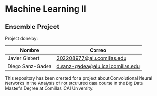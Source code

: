 # Machine Learning II

## Ensemble Project

Project done by: 

|Nombre               | Correo                             |
|---------------------|------------------------------------|
|Javier Gisbert       | 202208977@alu.comillas.edu         |
|Diego Sanz-Gadea     | d.sanz-gadea@alu.icai.comillas.edu |

This repository has been created for a project about Convolutional Neural Networks  in the Analysis of not stcutured data course in the Big Data Master's Degree at Comillas ICAI University.
